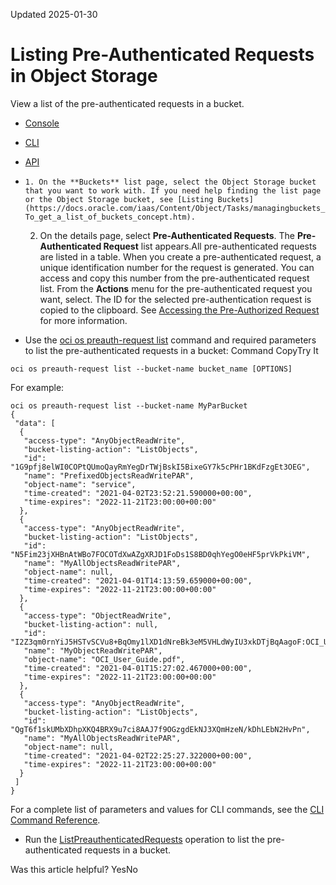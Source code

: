 Updated 2025-01-30
# Listing Pre-Authenticated Requests in Object Storage
View a list of the pre-authenticated requests in a bucket.
  * [Console](https://docs.oracle.com/en-us/iaas/Content/Object/Tasks/usingpreauthenticatedrequests_topic-To_list_preauthenticated_requests.htm)
  * [CLI](https://docs.oracle.com/en-us/iaas/Content/Object/Tasks/usingpreauthenticatedrequests_topic-To_list_preauthenticated_requests.htm)
  * [API](https://docs.oracle.com/en-us/iaas/Content/Object/Tasks/usingpreauthenticatedrequests_topic-To_list_preauthenticated_requests.htm)


  *     1. On the **Buckets** list page, select the Object Storage bucket that you want to work with. If you need help finding the list page or the Object Storage bucket, see [Listing Buckets](https://docs.oracle.com/iaas/Content/Object/Tasks/managingbuckets_topic-To_get_a_list_of_buckets_concept.htm).
    2. On the details page, select **Pre-Authenticated Requests**.
The **Pre-Authenticated Request** list appears.All pre-authenticated requests are listed in a table.
When you create a pre-authenticated request, a unique identification number for the request is generated. You can access and copy this number from the pre-authenticated request list. From the **Actions** menu for the pre-authenticated request you want, select. The ID for the selected pre-authentication request is copied to the clipboard. See [Accessing the Pre-Authorized Request](https://docs.oracle.com/en-us/iaas/Content/Object/Tasks/usingpreauthenticatedrequests_topic-To_copy_a_preauthenticated_request_ID.htm#top "Get access to your pre-authenticated request ID.") for more information.
  * Use the [oci os preauth-request list](https://docs.oracle.com/iaas/tools/oci-cli/latest/oci_cli_docs/cmdref/os/preauth-request/list.html) command and required parameters to list the pre-authenticated requests in a bucket:
Command
CopyTry It
```
oci os preauth-request list --bucket-name bucket_name [OPTIONS]
```

For example:
```
oci os preauth-request list --bucket-name MyParBucket
{
 "data": [
  {
   "access-type": "AnyObjectReadWrite",
   "bucket-listing-action": "ListObjects",
   "id": "1G9pfj8elWI0COPtQUmoQayRmYegDrTWjBskI5BixeGY7k5cPHr1BKdFzgEt3OEG",
   "name": "PrefixedObjectsReadWritePAR",
   "object-name": "service",
   "time-created": "2021-04-02T23:52:21.590000+00:00",
   "time-expires": "2022-11-21T23:00:00+00:00"
  },
  {
   "access-type": "AnyObjectReadWrite",
   "bucket-listing-action": "ListObjects",
   "id": "N5Fim23jXHBnAtWBo7FOCOTdXwAZgXRJD1FoDs1S8BD0qhYegO0eHF5prVkPkiVM",
   "name": "MyAllObjectsReadWritePAR",
   "object-name": null,
   "time-created": "2021-04-01T14:13:59.659000+00:00",
   "time-expires": "2022-11-21T23:00:00+00:00"
  },
  {
   "access-type": "ObjectReadWrite",
   "bucket-listing-action": null,
   "id": "I2Z3qm0rnYiJ5HSTvSCVu8+BqOmy1lXD1dNreBk3eM5VHLdWyIU3xkDTjBqAagoF:OCI_User_Guide.pdf",
   "name": "MyObjectReadWritePAR",
   "object-name": "OCI_User_Guide.pdf",
   "time-created": "2021-04-01T15:27:02.467000+00:00",
   "time-expires": "2022-11-21T23:00:00+00:00"
  },
  {
   "access-type": "AnyObjectReadWrite",
   "bucket-listing-action": "ListObjects",
   "id": "QgT6f1skUMbXDhpXKQ4BRX9u7ci8AAJ7f9OGzgdEkNJ3XQmHzeN/kDhLEbN2HvPn",
   "name": "MyAllObjectsReadWritePAR",
   "object-name": null,
   "time-created": "2021-04-02T22:25:27.322000+00:00",
   "time-expires": "2022-11-21T23:00:00+00:00"
  }
 ]
}
```

For a complete list of parameters and values for CLI commands, see the [CLI Command Reference](https://docs.oracle.com/iaas/tools/oci-cli/latest).
  * Run the [ListPreauthenticatedRequests](https://docs.oracle.com/iaas/api/#/en/objectstorage/latest/PreauthenticatedRequest/ListPreauthenticatedRequests) operation to list the pre-authenticated requests in a bucket.


Was this article helpful?
YesNo

